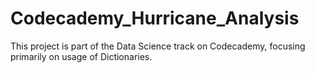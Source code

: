 # Codecademy_Hurricane_Analysis
This project is part of the Data Science track on Codecademy, focusing primarily on usage of Dictionaries. 
